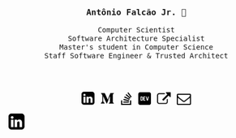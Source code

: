 <h3 align='center'><samp><strong>Antônio Falcão Jr.</strong> 👋</samp></h3> 
<p align='center'> <samp>Computer Scientist <br> Software Architecture Specialist <br> Master's student in Computer Science <br> Staff Software Engineer & Trusted Architect </samp></p>
<br><br>
<p align='center'>
<a href="https://br.linkedin.com/"><img height="26" src="https://raw.githubusercontent.com/AntonioFalcao/AntonioFalcao/master/img/linkedin.png#gh-light-mode-only?raw=true"></a>&nbsp;&nbsp;
<a href="https://antoniofalcaojr.medium.com/"><img height="26" src="https://raw.githubusercontent.com/AntonioFalcao/AntonioFalcao/master/img/medio.png#gh-light-mode-only?raw=true" alt=""></a>&nbsp;&nbsp;
<a href="https://stackoverflow.com/story/antoniofalcao"><img height="25" src="https://raw.githubusercontent.com/AntonioFalcao/AntonioFalcao/master/img/estouro-de-pilha.png#gh-light-mode-only?raw=true"></a>&nbsp;&nbsp;
<a href="https://dev.to/antoniofalcao"><img height="25" src="https://raw.githubusercontent.com/AntonioFalcao/AntonioFalcao/master/img/dev.png#gh-light-mode-only?raw=true" alt=""></a>&nbsp;&nbsp;
<a href="https://antoniofalcao.github.io/"><img height="27" src="https://raw.githubusercontent.com/AntonioFalcao/AntonioFalcao/master/img/external.png#gh-light-mode-only?raw=true" alt=""></a>&nbsp;&nbsp;
<a href="mailto:arfj@edu.univali.br"><img height="22" src="https://raw.githubusercontent.com/AntonioFalcao/AntonioFalcao/master/img/mail.png#gh-light-mode-only?raw=true" alt=""></a>
</p>


![Termux Logo](https://raw.githubusercontent.com/AntonioFalcao/AntonioFalcao/master/img/linkedin.png#gh-light-mode-only")
